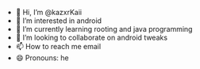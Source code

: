 - 👋 Hi, I’m @kazxrKaii
- 👀 I’m interested in android
- 🌱 I’m currently learning rooting and java programming
- 💞️ I’m looking to collaborate on android tweaks
- 📫 How to reach me email
- 😄 Pronouns: he

<!---
kazxrKaii/kazxrKaii is a ✨ special ✨ repository because its `README.md` (this file) appears on your GitHub profile.
You can click the Preview link to take a look at your changes.
--->

